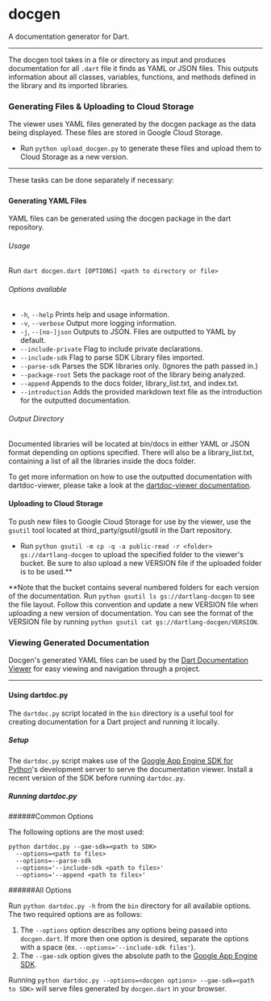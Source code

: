 docgen
======

A documentation generator for Dart.
- - -
The docgen tool takes in a file or directory as input and produces documentation
for all `.dart` file it finds as YAML or JSON files. This outputs information 
about all classes, variables, functions, and methods defined in the library and 
its imported libraries.

### Generating Files & Uploading to Cloud Storage

The viewer uses YAML files generated by the docgen package as the data 
being displayed. These files are stored in Google Cloud Storage.

 - Run `python upload_docgen.py` to generate these files and upload them to 
 Cloud Storage as a new version.
- - -
These tasks can be done separately if necessary:

##### 

#### Generating YAML Files

YAML files can be generated using the docgen package in the dart repository. 

###### Usage 

Run  `dart docgen.dart [OPTIONS] <path to directory or file>`

###### Options available

- `-h`, `--help` Prints help and usage information.
- `-v`, `--verbose` Output more logging information.
- `-j`, `--[no-]json` Outputs to JSON. Files are outputted to YAML by default.
- `--include-private` Flag to include private declarations.
- `--include-sdk` Flag to parse SDK Library files imported.
- `--parse-sdk` Parses the SDK libraries only. (Ignores the path passed in.)
- `--package-root` Sets the package root of the library being analyzed.
- `--append` Appends to the docs folder, library_list.txt, and index.txt.
- `--introduction` Adds the provided markdown text file as the introduction
for the outputted documentation.


###### Output Directory
Documented libraries will be located at bin/docs in either YAML or JSON format 
depending on options specified. There will also be a library_list.txt, 
containing a list of all the libraries inside the docs folder. 

To get more information on how to use the outputted documentation with 
dartdoc-viewer, please take a look at the 
[dartdoc-viewer documentation][dartdoc-viewer].

#### Uploading to Cloud Storage

To push new files to Google Cloud Storage for use by the viewer, use the 
`gsutil` tool located at third_party/gsutil/gsutil in the Dart repository.

 - Run `python gsutil -m cp -q -a public-read -r <folder> gs://dartlang-docgen`
 to upload the specified folder to the viewer's bucket. Be sure to also upload 
 a new VERSION file if the uploaded folder is to be used.**

**Note that the bucket contains several numbered folders for each version of 
the documentation. Run `python gsutil ls gs://dartlang-docgen` to see the file 
layout. Follow this convention and update a new VERSION file when uploading 
a new version of documentation. You can see the format of the VERSION file 
by running `python gsutil cat gs://dartlang-docgen/VERSION`.

### Viewing Generated Documentation

Docgen's generated YAML files can be used by the 
[Dart Documentation Viewer][dartdoc-viewer] for easy viewing and navigation 
through a project. 

---

#### Using dartdoc.py

The `dartdoc.py` script located in the `bin` directory is a useful tool for 
creating documentation for a Dart project and running it locally. 

##### Setup

The `dartdoc.py` script makes use of the 
[Google App Engine SDK for Python][GAE]'s development server to serve the 
documentation viewer. Install a recent version of the SDK before running 
`dartdoc.py`.

##### Running dartdoc.py

######Common Options

The following options are the most used:

    python dartdoc.py --gae-sdk=<path to SDK>
      --options=<path to files>
      --options=--parse-sdk
      --options='--include-sdk <path to files>'
      --options='--append <path to files>'

######All Options

Run `python dartdoc.py -h` from the `bin` directory for all available options. 
The two required options are as follows:
 
 1. The `--options` option describes any options being passed into `docgen.dart`.
 If more then one option is desired, separate the options with a space 
 (ex. `--options='--include-sdk files'`).
 2. The `--gae-sdk` option gives the absolute path to the 
 [Google App Engine SDK][GAE]. 

Running `python dartdoc.py --options=<docgen options> --gae-sdk=<path to SDK>` 
will serve files generated by `docgen.dart` in your browser.

[dartdoc-viewer]: https://github.com/dart-lang/dartdoc-viewer "Dartdoc-Viewer"
[GAE]: https://developers.google.com/appengine/downloads#Google_App_Engine_SDK_for_Python  "Google App Engine SDK for Python"

